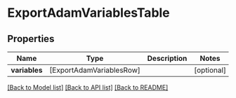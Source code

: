 # ExportAdamVariablesTable

## Properties
Name | Type | Description | Notes
------------ | ------------- | ------------- | -------------
**variables** | [ExportAdamVariablesRow] |  | [optional] 

[[Back to Model list]](../README.md#documentation-for-models) [[Back to API list]](../README.md#documentation-for-api-endpoints) [[Back to README]](../README.md)


